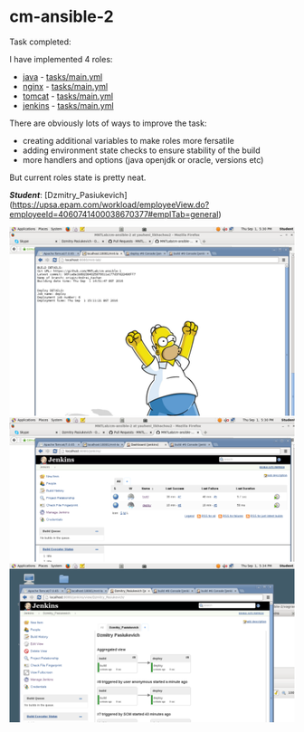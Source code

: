 # cm-ansible-2
Task completed:

I have implemented 4 roles:
- [java](/vagrant/ansible/roles/java)  - [tasks/main.yml](/vagrant/ansible/roles/java/tasks/main.yml)
- [nginx](/vagrant/ansible/roles/nginx)  - [tasks/main.yml](/vagrant/ansible/roles/nginx/tasks/main.yml)
- [tomcat](/vagrant/ansible/roles/tomcat)  - [tasks/main.yml](/vagrant/ansible/roles/tomcat/tasks/main.yml)
- [jenkins](/vagrant/ansible/roles/jenkins)  - [tasks/main.yml](/vagrant/ansible/roles/jenkins/tasks/main.yml)


There are obviously lots of ways to improve the task:
 - creating additional variables to make roles more fersatile
 - adding environment state checks to ensure stability of the build
 - more handlers and options (java openjdk or oracle, versions etc)

But current roles state is pretty neat.

***Student***: [Dzmitry_Pasiukevich] (https://upsa.epam.com/workload/employeeView.do?employeeId=4060741400038670377#emplTab=general)

![Alt text](vagrant/ansible/resources/1.png "app")
![Alt text](vagrant/ansible/resources/2.png "jobs")
![Alt text](vagrant/ansible/resources/3.png "pipe")
